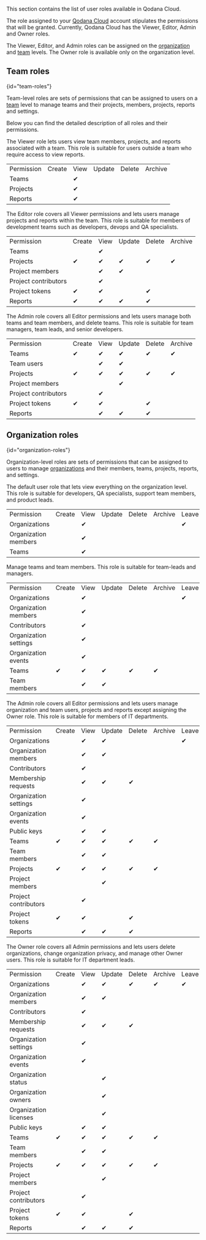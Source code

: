[//]: # (title: User roles draft)

<no-index/>

<link-summary>This section contains the list of user roles available in Qodana Cloud.</link-summary>

The role assigned to your [Qodana Cloud](https://qodana.cloud) account stipulates the permissions that will be
granted. Currently, Qodana Cloud has the Viewer, Editor, Admin and Owner roles.

The Viewer, Editor, and Admin roles can be assigned on the [organization](#organization-roles) and [team](#team-roles) levels. 
The Owner role is available only on the organization level.

## Team roles
{id="team-roles"}

Team-level roles are sets of permissions that can be assigned to users on a [team](cloud-teams.topic) level to manage teams and their 
projects, members, projects, reports and settings.

<!-- This needs to be described what it means when a role is assigned -->

Below you can find the detailed description of all roles and their permissions.

<tabs group="cloud-roles">
    <tab title="Viewer" group-key="viewer">
        <p>The Viewer role lets users view team members, projects, and reports associated with a team.
        This role is suitable for users outside a team who require access to view reports.</p>
        <table>
            <tr>
                <td>Permission</td>
                <td>Create</td>
                <td>View</td>
                <td>Update</td>
                <td>Delete</td>
                <td>Archive</td>
            </tr>
            <tr>
                <td>Teams</td>
                <td></td>
                <td>&#x2714;</td>
                <td></td>
                <td></td>
                <td></td>
            </tr>
            <tr>
                <td>Projects</td>
                <td></td>
                <td>&#x2714;</td>
                <td></td>
                <td></td>
                <td></td>
            </tr>
            <tr>
                <td>Reports</td>
                <td></td>
                <td>&#x2714;</td>
                <td></td>
                <td></td>
                <td></td>
            </tr>
        </table>
    </tab>
    <tab title="Editor" group-key="editor">
        <p>The Editor role covers all Viewer permissions and lets users manage projects and reports within the team.
        This role is suitable for members of development teams such as developers, devops and QA specialists.</p>
        <table>
            <tr>
                <td>Permission</td>
                <td>Create</td>
                <td>View</td>
                <td>Update</td>
                <td>Delete</td>
                <td>Archive</td>
            </tr>
            <tr>
                <td>Teams</td>
                <td></td>
                <td>&#x2714;</td>
                <td></td>
                <td></td>
                <td></td>
            </tr>
            <tr>
                <td>Projects</td>
                <td>&#x2714;</td>
                <td>&#x2714;</td>
                <td>&#x2714;</td>
                <td>&#x2714;</td>
                <td>&#x2714;</td>
            </tr>
            <tr>
                <td>Project members</td>
                <td></td>
                <td>&#x2714;</td>
                <td>&#x2714;</td>
                <td></td>
                <td></td>
            </tr>
            <tr>
                <td>Project contributors</td>
                <td></td>
                <td>&#x2714;</td>
                <td></td>
                <td></td>
                <td></td>
            </tr>
            <tr>
                <td>Project tokens</td>
                <td>&#x2714;</td>
                <td>&#x2714;</td>
                <td></td>
                <td>&#x2714;</td>
                <td></td>
            </tr>
            <tr>
                <td>Reports</td>
                <td>&#x2714;</td>
                <td>&#x2714;</td>
                <td>&#x2714;</td>
                <td>&#x2714;</td>
                <td></td>
            </tr>
        </table>
    </tab>
    <tab title="Admin" group-key="admin">
        <p>The Admin role covers all Editor permissions and lets users manage both teams and team members, and delete teams.
        This role is suitable for team managers, team leads, and senior developers.</p>
        <table>
            <tr>
                <td>Permission</td>
                <td>Create</td>
                <td>View</td>
                <td>Update</td>
                <td>Delete</td>
                <td>Archive</td>
            </tr>
            <tr>
                <td>Teams</td>
                <!-- Is this true? Needs to be checked -->
                <td>&#x2714;</td>
                <td>&#x2714;</td>
                <td>&#x2714;</td>
                <td>&#x2714;</td>
                <td>&#x2714;</td>
            </tr>
            <tr>
                <td>Team users</td>
                <!-- Is this true? Needs to be checked -->
                <td></td>
                <td>&#x2714;</td>
                <td>&#x2714;</td>
                <td></td>
                <td></td>
            </tr>
            <tr>
                <td>Projects</td>
                <td>&#x2714;</td>
                <td>&#x2714;</td>
                <td>&#x2714;</td>
                <td>&#x2714;</td>
                <td>&#x2714;</td>
            </tr>
            <tr>
                <td>Project members</td>
                <td></td>
                <td></td>
                <td>&#x2714;</td>
                <td></td>
                <td></td>
            </tr>
            <tr>
                <td>Project contributors</td>
                <td></td>
                <td>&#x2714;</td>
                <td></td>
                <td></td>
                <td></td>
            </tr>
            <tr>
                <td>Project tokens</td>
                <td>&#x2714;</td>
                <td>&#x2714;</td>
                <td></td>
                <td>&#x2714;</td>
                <td></td>
            </tr>
            <tr>
                <td>Reports</td>
                <td></td>
                <td>&#x2714;</td>
                <td>&#x2714;</td>
                <td>&#x2714;</td>
                <td></td>
            </tr>
        </table>
    </tab>
</tabs>

## Organization roles
{id="organization-roles"}

Organization-level roles are sets of permissions that can be assigned to users to manage 
[organizations](cloud-organizations.topic) and their members, teams, projects, reports, and settings. 

<tabs group="cloud-roles">
    <tab title="Viewer" group-key="viewer">
        <p>
            The default user role that lets view everything on the organization level. This role is suitable for 
            developers, QA specialists, support team members, and product leads.
        </p>
        <table>
            <tr>
                <td>Permission</td>
                <td>Create</td>
                <td>View</td>
                <td>Update</td>
                <td>Delete</td>
                <td>Archive</td>
                <td>Leave</td>
            </tr>
            <tr>
                <td>Organizations</td>
                <td></td>
                <td>&#x2714;</td>
                <td></td>
                <td></td>
                <td></td>
                <td>&#x2714;</td>
            </tr>
            <tr>
                <td>Organization members</td>
                <td></td>
                <td>&#x2714;</td>
                <td></td>
                <td></td>
                <td></td>
                <td></td>
            </tr>
            <tr>
                <td>Teams</td>
                <td></td>
                <td>&#x2714;</td>
                <td></td>
                <td></td>
                <td></td>
                <td></td>
            </tr>
        </table>
    </tab>
    <tab title="Editor" group-key="editor">
        <p>
            Manage teams and team members. This role is suitable for team-leads and managers.
        </p>
        <table>
            <tr>
                <td>Permission</td>
                <td>Create</td>
                <td>View</td>
                <td>Update</td>
                <td>Delete</td>
                <td>Archive</td>
                <td>Leave</td>
            </tr>
            <tr>
                <td>Organizations</td>
                <td></td>
                <td>&#x2714;</td>
                <td></td>
                <td></td>
                <td></td>
                <td>&#x2714;</td>
            </tr>
            <tr>
                <td>Organization members</td>
                <td></td>
                <td>&#x2714;</td>
                <td></td>
                <td></td>
                <td></td>
                <td></td>
            </tr>
            <tr>
                <td>Contributors</td>
                <td></td>
                <td>&#x2714;</td>
                <td></td>
                <td></td>
                <td></td>
                <td></td>
            </tr>
            <tr>
                <td>Organization settings</td>
                <td></td>
                <td>&#x2714;</td>
                <td></td>
                <td></td>
                <td></td>
                <td></td>
            </tr>
            <tr>
                <td>Organization events</td>
                <td></td>
                <td>&#x2714;</td>
                <td></td>
                <td></td>
                <td></td>
                <td></td>
            </tr>
            <tr>
                <td>Teams</td>
                <td>&#x2714;</td>
                <td>&#x2714;</td>
                <td>&#x2714;</td>
                <td>&#x2714;</td>
                <td>&#x2714;</td>
                <td></td>
            </tr>
            <tr>
                <td>Team members</td>
                <td></td>
                <td>&#x2714;</td>
                <td>&#x2714;</td>
                <td></td>
                <td></td>
                <td></td>
            </tr>
        </table>
    </tab>
    <tab title="Admin" group-key="admin">
        <p>
            The Admin role covers all Editor permissions and lets users manage organization and team users, projects and reports 
            except assigning the Owner role. This role is suitable for members of IT departments.
        </p>
        <table>
            <tr>
                <td>Permission</td>
                <td>Create</td>
                <td>View</td>
                <td>Update</td>
                <td>Delete</td>
                <td>Archive</td>
                <td>Leave</td>
            </tr>
            <tr>
                <td>Organizations</td>
                <td></td>
                <td>&#x2714;</td>
                <td>&#x2714;</td>
                <td></td>
                <td></td>
                <td>&#x2714;</td>
            </tr>
            <tr>
                <td>Organization members</td>
                <td></td>
                <td>&#x2714;</td>
                <td>&#x2714;</td>
                <td></td>
                <td></td>
                <td></td>
            </tr>
            <tr>
                <td>Contributors</td>
                <td></td>
                <td>&#x2714;</td>
                <td></td>
                <td></td>
                <td></td>
                <td></td>
            </tr>
            <tr>
                <td>Membership requests</td>
                <td></td>
                <td>&#x2714;</td>
                <td>&#x2714;</td>
                <td>&#x2714;</td>
                <td></td>
                <td></td>
            </tr>
            <tr>
                <td>Organization settings</td>
                <td></td>
                <td>&#x2714;</td>
                <td></td>
                <td></td>
                <td></td>
                <td></td>
            </tr>
            <tr>
                <td>Organization events</td>
                <td></td>
                <td>&#x2714;</td>
                <td></td>
                <td></td>
                <td></td>
                <td></td>
            </tr>
            <tr>
                <td>Public keys</td>
                <td></td>
                <td>&#x2714;</td>
                <td>&#x2714;</td>
                <td></td>
                <td></td>
                <td></td>
            </tr>
            <tr>
                <td>Teams</td>
                <td>&#x2714;</td>
                <td>&#x2714;</td>
                <td>&#x2714;</td>
                <td>&#x2714;</td>
                <td>&#x2714;</td>
                <td></td>
            </tr>
            <tr>
                <td>Team members</td>
                <td></td>
                <td>&#x2714;</td>
                <td>&#x2714;</td>
                <td></td>
                <td></td>
                <td></td>
            </tr>
            <tr>
                <td>Projects</td>
                <td>&#x2714;</td>
                <td>&#x2714;</td>
                <td>&#x2714;</td>
                <td>&#x2714;</td>
                <td>&#x2714;</td>
                <td></td>
            </tr>
            <tr>
                <td>Project members</td>
                <td></td>
                <td></td>
                <td>&#x2714;</td>
                <td></td>
                <td></td>
                <td></td>
            </tr>
            <tr>
                <td>Project contributors</td>
                <td></td>
                <td>&#x2714;</td>
                <td></td>
                <td></td>
                <td></td>
                <td></td>
            </tr>
            <tr>
                <td>Project tokens</td>
                <td>&#x2714;</td>
                <td>&#x2714;</td>
                <td></td>
                <td>&#x2714;</td>
                <td></td>
                <td></td>
            </tr>
            <tr>
                <td>Reports</td>
                <td></td>
                <td>&#x2714;</td>
                <td>&#x2714;</td>
                <td>&#x2714;</td>
                <td></td>
                <td></td>
            </tr>
        </table>
    </tab>
    <tab title="Owner" group-key="owner">
        <p>
            The Owner role covers all Admin permissions and lets users delete organizations, change organization privacy, and manage
            other Owner users. This role is suitable for IT department leads.
        </p>
        <table>
            <tr>
                <td>Permission</td>
                <td>Create</td>
                <td>View</td>
                <td>Update</td>
                <td>Delete</td>
                <td>Archive</td>
                <td>Leave</td>
            </tr>
            <tr>
                <td>Organizations</td>
                <td></td>
                <td>&#x2714;</td>
                <td>&#x2714;</td>
                <td>&#x2714;</td>
                <td>&#x2714;</td>
                <td>&#x2714;</td>
            </tr>
            <tr>
                <td>Organization members</td>
                <td></td>
                <td>&#x2714;</td>
                <td>&#x2714;</td>
                <td></td>
                <td></td>
                <td></td>
            </tr>
            <tr>
                <td>Contributors</td>
                <td></td>
                <td>&#x2714;</td>
                <td></td>
                <td></td>
                <td></td>
                <td></td>
            </tr>
            <tr>
                <td>Membership requests</td>
                <td></td>
                <td>&#x2714;</td>
                <td>&#x2714;</td>
                <td>&#x2714;</td>
                <td></td>
                <td></td>
            </tr>
            <tr>
                <td>Organization settings</td>
                <td></td>
                <td>&#x2714;</td>
                <td></td>
                <td></td>
                <td></td>
                <td></td>
            </tr>
            <tr>
                <td>Organization events</td>
                <td></td>
                <td>&#x2714;</td>
                <td></td>
                <td></td>
                <td></td>
                <td></td>
            </tr>
            <tr>
                <td>Organization status</td>
                <td></td>
                <td></td>
                <td>&#x2714;</td>
                <td></td>
                <td></td>
                <td></td>
            </tr>
            <tr>
                <td>Organization owners</td>
                <td></td>
                <td></td>
                <td>&#x2714;</td>
                <td></td>
                <td></td>
                <td></td>
            </tr>
            <tr>
                <td>Organization licenses</td>
                <td></td>
                <td></td>
                <td>&#x2714;</td>
                <td></td>
                <td></td>
                <td></td>
            </tr>
            <tr>
                <td>Public keys</td>
                <td></td>
                <td>&#x2714;</td>
                <td>&#x2714;</td>
                <td></td>
                <td></td>
                <td></td>
            </tr>
            <tr>
                <td>Teams</td>
                <td>&#x2714;</td>
                <td>&#x2714;</td>
                <td>&#x2714;</td>
                <td>&#x2714;</td>
                <td>&#x2714;</td>
                <td></td>
            </tr>
            <tr>
                <td>Team members</td>
                <td></td>
                <td>&#x2714;</td>
                <td>&#x2714;</td>
                <td></td>
                <td></td>
                <td></td>
            </tr>
            <tr>
                <td>Projects</td>
                <td>&#x2714;</td>
                <td>&#x2714;</td>
                <td>&#x2714;</td>
                <td>&#x2714;</td>
                <td>&#x2714;</td>
                <td></td>
            </tr>
            <tr>
                <td>Project members</td>
                <td></td>
                <td></td>
                <td>&#x2714;</td>
                <td></td>
                <td></td>
                <td></td>
            </tr>
            <tr>
                <td>Project contributors</td>
                <td></td>
                <td>&#x2714;</td>
                <td></td>
                <td></td>
                <td></td>
                <td></td>
            </tr>
            <tr>
                <td>Project tokens</td>
                <td>&#x2714;</td>
                <td>&#x2714;</td>
                <td></td>
                <td>&#x2714;</td>
                <td></td>
                <td></td>
            </tr>
            <tr>
                <td>Reports</td>
                <td></td>
                <td>&#x2714;</td>
                <td>&#x2714;</td>
                <td>&#x2714;</td>
                <td></td>
                <td></td>
            </tr>
        </table>
    </tab>
</tabs>

